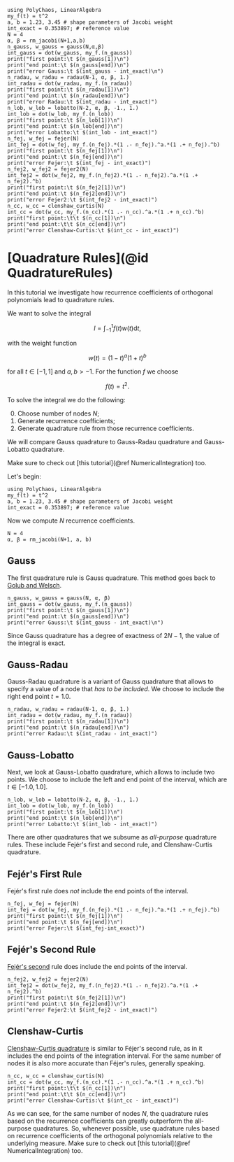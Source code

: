 ```@setup mysetup
using PolyChaos, LinearAlgebra
my_f(t) = t^2
a, b = 1.23, 3.45 # shape parameters of Jacobi weight
int_exact = 0.353897; # reference value 
N = 4
α, β = rm_jacobi(N+1,a,b)
n_gauss, w_gauss = gauss(N,α,β)
int_gauss = dot(w_gauss, my_f.(n_gauss))
print("first point:\t $(n_gauss[1])\n")
print("end point:\t $(n_gauss[end])\n")
print("error Gauss:\t $(int_gauss - int_exact)\n")
n_radau, w_radau = radau(N-1, α, β, 1.)
int_radau = dot(w_radau, my_f.(n_radau))
print("first point:\t $(n_radau[1])\n")
print("end point:\t $(n_radau[end])\n")
print("error Radau:\t $(int_radau - int_exact)")
n_lob, w_lob = lobatto(N-2, α, β, -1., 1.)
int_lob = dot(w_lob, my_f.(n_lob))
print("first point:\t $(n_lob[1])\n")
print("end point:\t $(n_lob[end])\n")
print("error Lobatto:\t $(int_lob - int_exact)")
n_fej, w_fej = fejer(N)
int_fej = dot(w_fej, my_f.(n_fej).*(1 .- n_fej).^a.*(1 .+ n_fej).^b)
print("first point:\t $(n_fej[1])\n")
print("end point:\t $(n_fej[end])\n")
print("error Fejer:\t $(int_fej - int_exact)")
n_fej2, w_fej2 = fejer2(N)
int_fej2 = dot(w_fej2, my_f.(n_fej2).*(1 .- n_fej2).^a.*(1 .+ n_fej2).^b)
print("first point:\t $(n_fej2[1])\n")
print("end point:\t $(n_fej2[end])\n")
print("error Fejer2:\t $(int_fej2 - int_exact)")
n_cc, w_cc = clenshaw_curtis(N)
int_cc = dot(w_cc, my_f.(n_cc).*(1 .- n_cc).^a.*(1 .+ n_cc).^b)
print("first point:\t\t $(n_cc[1])\n")
print("end point:\t\t $(n_cc[end])\n")
print("error Clenshaw-Curtis:\t $(int_cc - int_exact)")
```

# [Quadrature Rules](@id QuadratureRules)
In this tutorial we investigate how recurrence coefficients of orthogonal polynomials lead to quadrature rules.

We want to solve the integral
```math
I = \int_{-1}^{1} f(t) w(t) \mathrm{d} t,
```
with the weight function
```math
w(t) = (1-t)^a (1+t)^b
```
for all $t \in [-1, 1]$ and $a, b > -1$.
For the function $f$ we choose
```math
f(t) = t^2.
```
To solve the integral we do the following:
    
0. Choose number of nodes $N$;
1. Generate recurrence coefficients;
2. Generate quadrature rule from those recurrence coefficients.

We will compare Gauss quadrature to Gauss-Radau quadrature and Gauss-Lobatto quadrature.

Make sure to check out [this tutorial](@ref NumericalIntegration) too.

Let's begin:


```@example mysetup
using PolyChaos, LinearAlgebra
my_f(t) = t^2
a, b = 1.23, 3.45 # shape parameters of Jacobi weight
int_exact = 0.353897; # reference value 
```

Now we compute $N$ recurrence coefficients.


```@example mysetup
N = 4
α, β = rm_jacobi(N+1, a, b)
```

## Gauss
The first quadrature rule is Gauss quadrature.
This method goes back to [Golub and Welsch](https://en.wikipedia.org/wiki/Gaussian_quadrature#The_Golub-Welsch_algorithm).


```@example mysetup
n_gauss, w_gauss = gauss(N, α, β)
int_gauss = dot(w_gauss, my_f.(n_gauss))
print("first point:\t $(n_gauss[1])\n")
print("end point:\t $(n_gauss[end])\n")
print("error Gauss:\t $(int_gauss - int_exact)\n")
```

Since Gauss quadrature has a degree of exactness of $2N-1$, the value of the integral is exact.
## Gauss-Radau
Gauss-Radau quadrature is a variant of Gauss quadrature that allows to specify a value of a node that *has to be included*.
We choose to include the right end point $t = 1.0$.


```@example mysetup
n_radau, w_radau = radau(N-1, α, β, 1.)
int_radau = dot(w_radau, my_f.(n_radau))
print("first point:\t $(n_radau[1])\n")
print("end point:\t $(n_radau[end])\n")
print("error Radau:\t $(int_radau - int_exact)")
```

## Gauss-Lobatto
Next, we look at Gauss-Lobatto quadrature, which allows to include two points.
We choose to include the left and end point of the interval, which are $t \in [-1.0, 1.0]$.


```@example mysetup
n_lob, w_lob = lobatto(N-2, α, β, -1., 1.)
int_lob = dot(w_lob, my_f.(n_lob))
print("first point:\t $(n_lob[1])\n")
print("end point:\t $(n_lob[end])\n")
print("error Lobatto:\t $(int_lob - int_exact)")
```

There are other quadratures that we subsume as *all-purpose* quadrature rules.
These include Fejér's first and second rule, and Clenshaw-Curtis quadrature.
## Fejér's First Rule
Fejér's first rule does *not* include the end points of the interval.


```@example mysetup
n_fej, w_fej = fejer(N)
int_fej = dot(w_fej, my_f.(n_fej).*(1 .- n_fej).^a.*(1 .+ n_fej).^b)
print("first point:\t $(n_fej[1])\n")
print("end point:\t $(n_fej[end])\n")
print("error Fejer:\t $(int_fej-int_exact)")
```

## Fejér's Second Rule
[Fejér's second](https://en.wikipedia.org/wiki/Clenshaw%E2%80%93Curtis_quadrature) rule does include the end points of the interval.


```@example mysetup
n_fej2, w_fej2 = fejer2(N)
int_fej2 = dot(w_fej2, my_f.(n_fej2).*(1 .- n_fej2).^a.*(1 .+ n_fej2).^b)
print("first point:\t $(n_fej2[1])\n")
print("end point:\t $(n_fej2[end])\n")
print("error Fejer2:\t $(int_fej2 - int_exact)")
```

## Clenshaw-Curtis
[Clenshaw-Curtis quadrature](https://en.wikipedia.org/wiki/Clenshaw%E2%80%93Curtis_quadrature) is similar to Féjer's second rule, as in it includes the end points of the integration interval. For the same number of nodes it is also more accurate than Féjer's rules, generally speaking.


```@example mysetup
n_cc, w_cc = clenshaw_curtis(N)
int_cc = dot(w_cc, my_f.(n_cc).*(1 .- n_cc).^a.*(1 .+ n_cc).^b)
print("first point:\t\t $(n_cc[1])\n")
print("end point:\t\t $(n_cc[end])\n")
print("error Clenshaw-Curtis:\t $(int_cc - int_exact)")
```

As we can see, for the same number of nodes $N$, the quadrature rules based on the recurrence coefficients can greatly outperform the all-purpose quadratures.
So, whenever possible, use quadrature rules based on recurrence coefficients of the orthogonal polynomials relative to the underlying measure.
Make sure to check out [this tutorial](@ref NumericalIntegration) too.
